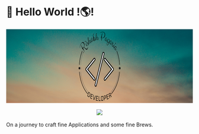 # 👋 Hello World !🌎!

<img src ="./Image/background.png" width="100%" height="200px"></img><center>![](https://komarev.com/ghpvc/?username=Rishabh-Pagaria)</center>

On a journey to craft fine Applications and some fine Brews.
